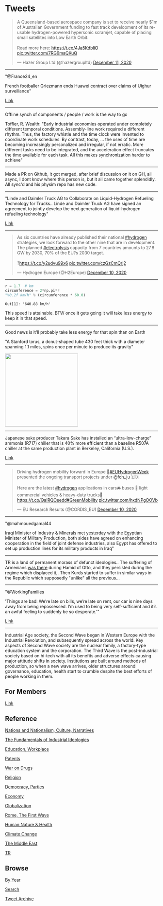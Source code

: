 # Tweets

<blockquote class="twitter-tweet"><p lang="en" dir="ltr">A Queensland-based aerospace company is set to receive nearly $1m of Australian Government funding to fast track development of its reusable hydrogen-powered hypersonic scramjet, capable of placing small satellites into Low Earth Orbit.<br><br>Read more here: <a href="https://t.co/4Ja5KdbliO">https://t.co/4Ja5KdbliO</a> <a href="https://t.co/7RG6maQKuQ">pic.twitter.com/7RG6maQKuQ</a></p>&mdash; Hazer Group Ltd (@hazergroupltd) <a href="https://twitter.com/hazergroupltd/status/1337245927506055168?ref_src=twsrc%5Etfw">December 11, 2020</a></blockquote> <script async src="https://platform.twitter.com/widgets.js" charset="utf-8"></script>

---

"@France24_en

French footballer Griezmann ends Huawei contract over claims of Uighur
surveillance"

[Link](https://f24.my/7A6a.t)

---

Offline synch of components / people / work is the way to go 

Toffler, R. Wealth: "Early industrial economies operated under
completely different temporal conditions. Assembly-line work required
a different rhythm. Thus, the factory whistle and the time clock were
invented to coordinate work schedules.  By contrast, today, ...  the
uses of time are becoming increasingly personalized and irregular, if
not erratic. More different tasks need to be integrated, and the
acceleration effect truncates the time available for each task. All
this makes synchronization harder to achieve"

---

Made a PR on Github, it got merged, after brief discussion on it on
GH, all async, I dont know where this person is, but it all came
together splendidly. All sync'd and his physim repo has new code.

---

"Linde and Daimler Truck AG to Collaborate on Liquid-Hydrogen
Refueling Technology for Trucks.. Linde and Daimler Truck AG have
signed an agreement to jointly develop the next generation of
liquid-hydrogen refueling technology"

[Link](https://fuelcellsworks.com/news/linde-and-daimler-truck-ag-to-collaborate-on-liquid-hydrogen-refueling-technology-for-trucks/)

---

<blockquote class="twitter-tweet"><p lang="en" dir="ltr">As six countries have already published their national <a href="https://twitter.com/hashtag/hydrogen?src=hash&amp;ref_src=twsrc%5Etfw">#hydrogen</a> strategies, we look forward to the other nine that are in development. The planned <a href="https://twitter.com/hashtag/electrolysis?src=hash&amp;ref_src=twsrc%5Etfw">#electrolysis</a> capacity from 7 countries amounts to 27.8 GW by 2030, 70% of the EU?s 2030 target.<br><br>?<a href="https://t.co/y2udvu99x6">https://t.co/y2udvu99x6</a> <a href="https://t.co/czGzCmQrj2">pic.twitter.com/czGzCmQrj2</a></p>&mdash; Hydrogen Europe (@H2Europe) <a href="https://twitter.com/H2Europe/status/1337027019201277954?ref_src=twsrc%5Etfw">December 10, 2020</a></blockquote> <script async src="https://platform.twitter.com/widgets.js" charset="utf-8"></script>

---

```python
r = 1.7  # km
circumference = 2*np.pi*r
"%0.2f km/h" % (circumference * 60.0)
```

```text
Out[1]: '640.88 km/h'
```

This speed is attainable. BTW once it gets going it will take less
energy to keep it in that speed.

---

Good news is it'll probably take less energy for that spin than on
Earth

"A Stanford torus, a donut-shaped tube 430 feet thick with a diameter
spanning 1.1 miles, spins once per minute to produce its gravity"

<img width="240" src="https://cdna.artstation.com/p/assets/images/images/006/357/370/large/william-montalvo-stanford-taurus-ref.jpg?1497981442"/>

---

Japanese sake producer Takara Sake has installed an “ultra-low-charge”
ammonia (R717) chiller that is 40% more efficient than a baseline
R507A chiller at the same production plant in Berkeley, California
(U.S.).

[Link](http://ammonia21.com/articles/9857/ultra_low_chargeand_ammonia_chiller_boosts_efficiency_40_for_sake_producer)

---

<blockquote class="twitter-tweet"><p lang="en" dir="ltr">Driving hydrogen mobility forward in Europe 💙<a href="https://twitter.com/hashtag/EUHydrogenWeek?src=hash&amp;ref_src=twsrc%5Etfw">#EUHydrogenWeek</a> presented the ongoing transport projects under <a href="https://twitter.com/fch_ju?ref_src=twsrc%5Etfw">@fch_ju</a> 🇪🇺<br><br>Here are the latest <a href="https://twitter.com/hashtag/hydrogen?src=hash&amp;ref_src=twsrc%5Etfw">#hydrogen</a> applications in cars🚘 buses 🚌 light commercial vehicles &amp; heavy-duty trucks🚛 <a href="https://t.co/QaIRQOeedd">https://t.co/QaIRQOeedd</a><a href="https://twitter.com/hashtag/GreenMobility?src=hash&amp;ref_src=twsrc%5Etfw">#GreenMobility</a> <a href="https://t.co/hxdNPgOOVb">pic.twitter.com/hxdNPgOOVb</a></p>&mdash; EU Research Results (@CORDIS_EU) <a href="https://twitter.com/CORDIS_EU/status/1336942235812851712?ref_src=twsrc%5Etfw">December 10, 2020</a></blockquote> <script async src="https://platform.twitter.com/widgets.js" charset="utf-8"></script>

---

"@mahmouedgamal44

Iraqi Minister of Industry & Minerals met yesterday with the Egyptian
Minister of Military Production, both sides have agreed on enhancing
cooperation in the field of joint defense industries, also Egypt has
offered to set up production lines for its military products in Iraq"

---

TR is a land of permanent morass of defunct ideologies.. The suffering
of Armenians [was there](2009/09/armenians-kurds.md#hamidiyaArmenian)
during Hamid of Otto, and they persisted during the regime which
displaced it,. Then Kurds started to suffer in similar ways in the
Republic which supposedly "unlike" all the previous...

---

"@WorkingFamilies

'Things are bad: We’re late on bills, we’re late on rent, our car is
nine days away from being repossessed. I’m used to being very
self-sufficient and it’s an awful feeling to suddenly be so
desperate.'"

[Link](https://twitter.com/WorkingFamilies/status/1337081439884636160)

---

Industrial Age society, the Second Wave began in Western Europe with
the Industrial Revolution, and subsequently spread across the
world. Key aspects of Second Wave society are the nuclear family, a
factory-type education system and the corporation. The Third Wave is
the post-industrial society based on hi-tech with all its benefits and
adverse effects causing major attitude shifts in society. Institutions
are built around methods of production, so when a new wave arrives,
older structures around governance, education, health start to crumble
despite the best efforts of people working in them.

## For Members

[Link](https://thirdwave-members.herokuapp.com)

## Reference

[Nations and Nationalism, Culture, Narratives](/2013/02/nations-and-nationalism.md)

[The Fundamentals of Industrial Ideologies](/2011/04/fundamentals-of-industrial-ideologies.md)

[Education, Workplace](2017/09/education-workplace.md)

[Patents](/2018/09/patents.md)

[War on Drugs](/2019/11/war-on-drugs.md)

[Religion](/2015/04/god-religion.md)

[Democracy, Parties](/2016/11/democracy.md)

[Economy](/2018/05/economy.md)

[Globalization](/2018/09/globalization.md)

[Rome, The First Wave](/2017/12/rome.md)

[Human Nature & Health](/2020/07/human-nature.md)

[Climate Change](/2018/12/climate.md)

[The Middle East](/2019/07/middleeast.md)

[TR](../tr)

## Browse

[By Year](years.md)

[Search](search.html)

[Tweet Archive](/tweets/README.md)


